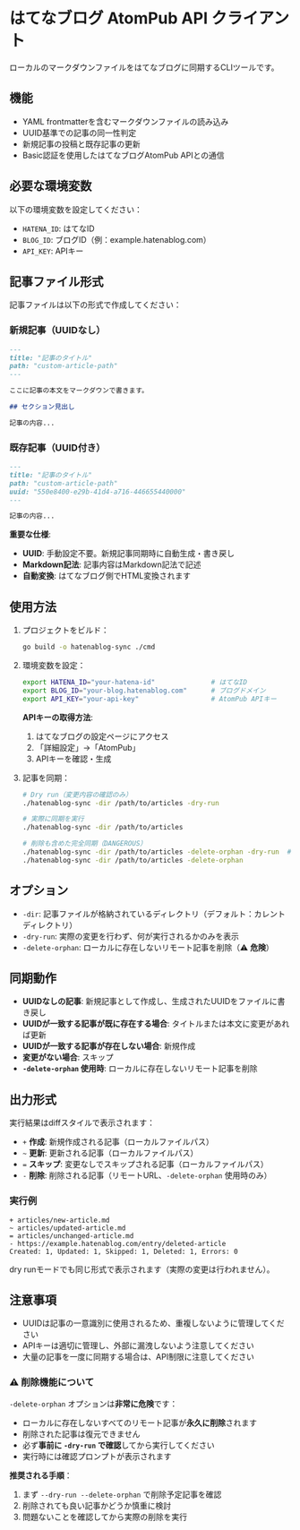 # はてなブログ AtomPub API クライアント

ローカルのマークダウンファイルをはてなブログに同期するCLIツールです。

## 機能

- YAML frontmatterを含むマークダウンファイルの読み込み
- UUID基準での記事の同一性判定
- 新規記事の投稿と既存記事の更新
- Basic認証を使用したはてなブログAtomPub APIとの通信

## 必要な環境変数

以下の環境変数を設定してください：

- `HATENA_ID`: はてなID
- `BLOG_ID`: ブログID（例：example.hatenablog.com）
- `API_KEY`: APIキー

## 記事ファイル形式

記事ファイルは以下の形式で作成してください：

### 新規記事（UUIDなし）
```markdown
---
title: "記事のタイトル"
path: "custom-article-path"
---

ここに記事の本文をマークダウンで書きます。

## セクション見出し

記事の内容...
```

### 既存記事（UUID付き）
```markdown
---
title: "記事のタイトル"
path: "custom-article-path"
uuid: "550e8400-e29b-41d4-a716-446655440000"
---

記事の内容...
```

**重要な仕様**:
- **UUID**: 手動設定不要。新規記事同期時に自動生成・書き戻し
- **Markdown記法**: 記事内容はMarkdown記法で記述
- **自動変換**: はてなブログ側でHTML変換されます

## 使用方法

1. プロジェクトをビルド：
   ```bash
   go build -o hatenablog-sync ./cmd
   ```

2. 環境変数を設定：
   ```bash
   export HATENA_ID="your-hatena-id"              # はてなID
   export BLOG_ID="your-blog.hatenablog.com"      # ブログドメイン
   export API_KEY="your-api-key"                  # AtomPub APIキー
   ```
   
   **APIキーの取得方法**:
   1. はてなブログの設定ページにアクセス
   2. 「詳細設定」→「AtomPub」
   3. APIキーを確認・生成

3. 記事を同期：
   ```bash
   # Dry run（変更内容の確認のみ）
   ./hatenablog-sync -dir /path/to/articles -dry-run
   
   # 実際に同期を実行
   ./hatenablog-sync -dir /path/to/articles
   
   # 削除も含めた完全同期（DANGEROUS）
   ./hatenablog-sync -dir /path/to/articles -delete-orphan -dry-run  # 最初は必ずdry-runで確認
   ./hatenablog-sync -dir /path/to/articles -delete-orphan
   ```

## オプション

- `-dir`: 記事ファイルが格納されているディレクトリ（デフォルト：カレントディレクトリ）
- `-dry-run`: 実際の変更を行わず、何が実行されるかのみを表示
- `-delete-orphan`: ローカルに存在しないリモート記事を削除（⚠️ **危険**）

## 同期動作

- **UUIDなしの記事**: 新規記事として作成し、生成されたUUIDをファイルに書き戻し
- **UUIDが一致する記事が既に存在する場合**: タイトルまたは本文に変更があれば更新
- **UUIDが一致する記事が存在しない場合**: 新規作成
- **変更がない場合**: スキップ
- **`-delete-orphan` 使用時**: ローカルに存在しないリモート記事を削除

## 出力形式

実行結果はdiffスタイルで表示されます：

- `+` **作成**: 新規作成される記事（ローカルファイルパス）
- `~` **更新**: 更新される記事（ローカルファイルパス）
- `=` **スキップ**: 変更なしでスキップされる記事（ローカルファイルパス）
- `-` **削除**: 削除される記事（リモートURL、`-delete-orphan` 使用時のみ）

### 実行例
```
+ articles/new-article.md
~ articles/updated-article.md
= articles/unchanged-article.md
- https://example.hatenablog.com/entry/deleted-article
Created: 1, Updated: 1, Skipped: 1, Deleted: 1, Errors: 0
```

dry runモードでも同じ形式で表示されます（実際の変更は行われません）。

## 注意事項

- UUIDは記事の一意識別に使用されるため、重複しないように管理してください
- APIキーは適切に管理し、外部に漏洩しないよう注意してください
- 大量の記事を一度に同期する場合は、API制限に注意してください

### ⚠️ 削除機能について

`-delete-orphan` オプションは**非常に危険**です：

- ローカルに存在しないすべてのリモート記事が**永久に削除**されます
- 削除された記事は復元できません
- 必ず**事前に `-dry-run` で確認**してから実行してください
- 実行時には確認プロンプトが表示されます

**推奨される手順**：
1. まず `--dry-run --delete-orphan` で削除予定記事を確認
2. 削除されても良い記事かどうか慎重に検討
3. 問題ないことを確認してから実際の削除を実行